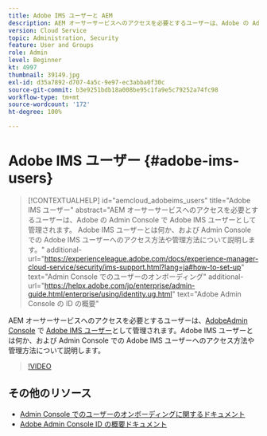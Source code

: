 ```yaml
---
title: Adobe IMS ユーザーと AEM
description: AEM オーサーサービスへのアクセスを必要とするユーザーは、Adobe の Admin Console で Adobe IMS ユーザーとして管理されます。 Adobe IMS ユーザーとは何か、および Admin Console での Adobe IMS ユーザーへのアクセス方法や管理方法について説明します。
version: Cloud Service
topic: Administration, Security
feature: User and Groups
role: Admin
level: Beginner
kt: 4997
thumbnail: 39149.jpg
exl-id: d35a7892-d707-4a5c-9e97-ec3abba0f30c
source-git-commit: b3e9251bdb18a008be95c1fa9e5c79252a74fc98
workflow-type: tm+mt
source-wordcount: '172'
ht-degree: 100%

---
```


# Adobe IMS ユーザー {#adobe-ims-users}

>[!CONTEXTUALHELP]
>id="aemcloud_adobeims_users"
>title="Adobe IMS ユーザー"
>abstract="AEM オーサーサービスへのアクセスを必要とするユーザーは、Adobe の Admin Console で Adobe IMS ユーザーとして管理されます。 Adobe IMS ユーザーとは何か、および Admin Console での Adobe IMS ユーザーへのアクセス方法や管理方法について説明します。"
>additional-url="https://experienceleague.adobe.com/docs/experience-manager-cloud-service/security/ims-support.html?lang=ja#how-to-set-up" text="Admin Console でのユーザーのオンボーディング"
>additional-url="https://helpx.adobe.com/jp/enterprise/admin-guide.html/enterprise/using/identity.ug.html" text="Adobe Admin Console の ID の概要"

AEM オーサーサービスへのアクセスを必要とするユーザーは、[AdobeAdmin Console](https://adminconsole.adobe.com) で [Adobe IMS ユーザー](https://helpx.adobe.com/jp/enterprise/using/set-up-identity.html)として管理されます。Adobe IMS ユーザーとは何か、および Admin Console での Adobe IMS ユーザーへのアクセス方法や管理方法について説明します。

>[!VIDEO](https://video.tv.adobe.com/v/39149?quality=12&learn=on)

## その他のリソース

+ [Admin Console でのユーザーのオンボーディングに関するドキュメント](https://experienceleague.adobe.com/docs/experience-manager-cloud-service/security/ims-support.html#onboarding-users-in-admin-console?lang=ja)
+ [Adobe Admin Console ID の概要ドキュメント](https://helpx.adobe.com/jp/enterprise/using/identity.html)
